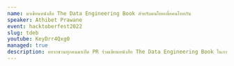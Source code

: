 ```yaml
---
name: มาเขียนหนังสือ The Data Engineering Book สำหรับคนไทยเพื่อคนไทยกัน
speaker: Athibet Prawane
event: hacktoberfest2022
slug: tdeb
youtube: KeyDrr4Qxg0
managed: true
description: อยากชวนทุกคนมาเปิด PR ร่วมเขียนหนังสือ The Data Engineering Book ในภาษาไทย เพื่อให้คนไทยเข้าถึงความรู้ได้ง่ายยิ่งขึ้น
---
```


